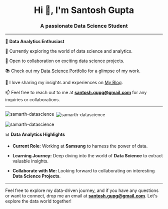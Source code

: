 <h1 align="center">Hi 👋, I'm Santosh Gupta</h1>
<h3 align="center">A passionate Data Science Student</h3>



---

🔬 **Data Analytics Enthusiast**

🌱 Currently exploring the world of data science and analytics.

👯 Open to collaboration on exciting data science projects.

📚 Check out my [Data Science Portfolio](https://portfolio-rose-mu-16.vercel.app/) for a glimpse of my work.

📝 I love sharing my insights and experiences on [My Blog](https://portfolio-rose-mu-16.vercel.app/).

📫 Feel free to reach out to me at **santosh.gupg@gmail.com** for any inquiries or collaborations.

---
<p><img align="left" src="https://github-readme-stats.vercel.app/api/top-langs?username=samarth-datascience&show_icons=true&locale=en&layout=compact" alt="samarth-datascience" /></p>

<p>&nbsp;<img align="center" src="https://github-readme-stats.vercel.app/api?username=samarth-datascience&show_icons=true&locale=en" alt="samarth-datascience" /></p>

<p><img align="center" src="https://github-readme-streak-stats.herokuapp.com/?user=samarth-datascience&" alt="samarth-datascience" /></p>


📊 **Data Analytics Highlights**

- **Current Role:** Working at **Samsung** to harness the power of data.

- **Learning Journey:** Deep diving into the world of **Data Science** to extract valuable insights.

- **Collaborate with Me:** Looking forward to collaborating on interesting **Data Science Projects**.

---


Feel free to explore my data-driven journey, and if you have any questions or want to connect, drop me an email at **santosh.gupg@gmail.com**. Let's explore the data world together!
